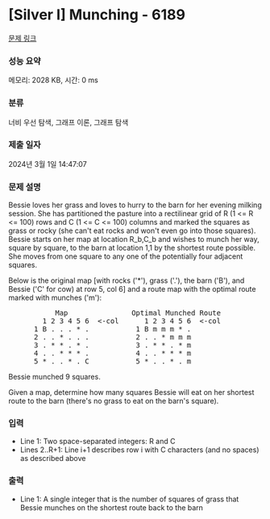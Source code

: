 # [Silver I] Munching - 6189 

[문제 링크](https://www.acmicpc.net/problem/6189) 

### 성능 요약

메모리: 2028 KB, 시간: 0 ms

### 분류

너비 우선 탐색, 그래프 이론, 그래프 탐색

### 제출 일자

2024년 3월 1일 14:47:07

### 문제 설명

<p>Bessie loves her grass and loves to hurry to the barn for her evening milking session. She has partitioned the pasture into a rectilinear grid of R (1 <= R <= 100) rows and C (1 <= C <= 100) columns and marked the squares as grass or rocky (she can't eat rocks and won't even go into those squares). Bessie starts on her map at location R_b,C_b and wishes to munch her way, square by square, to the barn at location 1,1 by the shortest route possible. She moves from one square to any one of the potentially four adjacent squares.</p>

<p>Below is the original map [with rocks ('*'), grass ('.'), the barn ('B'), and Bessie ('C' for cow) at row 5, col 6] and a route map with the optimal route marked with munches ('m'):</p>

<pre>           Map               Optimal Munched Route
        1 2 3 4 5 6  <-col      1 2 3 4 5 6  <-col
      1 B . . . * .           1 B m m m * .
      2 . . * . . .           2 . . * m m m
      3 . * * . * .           3 . * * . * m
      4 . . * * * .           4 . . * * * m
      5 * . . * . C           5 * . . * . m</pre>

<p>Bessie munched 9 squares.</p>

<p>Given a map, determine how many squares Bessie will eat on her shortest route to the barn (there's no grass to eat on the barn's square).</p>

### 입력 

 <ul>
	<li>Line 1: Two space-separated integers: R and C</li>
	<li>Lines 2..R+1: Line i+1 describes row i with C characters (and no spaces) as described above</li>
</ul>

<p> </p>

### 출력 

 <ul>
	<li>Line 1: A single integer that is the number of squares of grass that Bessie munches on the shortest route back to the barn</li>
</ul>

